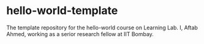 # hello-world-template
The template repository for the hello-world course on Learning Lab.
I, Aftab Ahmed, working as a serior research fellow at IIT Bombay. 
